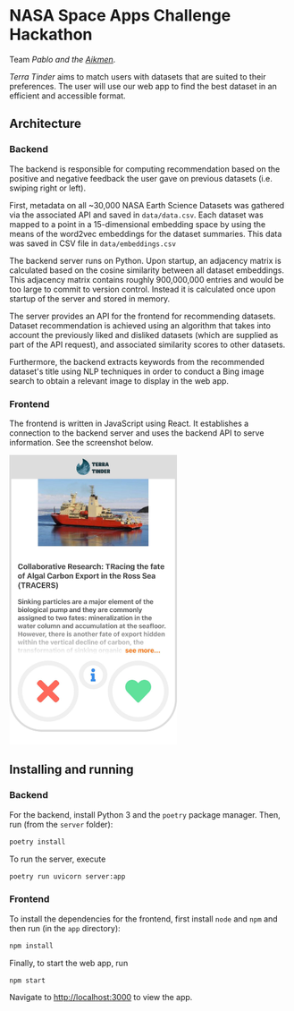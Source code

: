 # NASA Space Apps Challenge Hackathon

Team _Pablo and the [Aikmen](https://www.cellarbar.co.uk/)_.

_Terra Tinder_ aims to match users with datasets that are suited to their preferences. The user will use our web app to find the best dataset in an efficient and accessible format.

## Architecture

### Backend

The backend is responsible for computing recommendation based on the positive and negative feedback the user gave on previous datasets (i.e. swiping right or left).

First, metadata on all ~30,000 NASA Earth Science Datasets was gathered via the associated API and saved in `data/data.csv`.
Each dataset was mapped to a point in a 15-dimensional embedding space by using the means of the word2vec embeddings for the dataset summaries.
This data was saved in CSV file in `data/embeddings.csv`

The backend server runs on Python.
Upon startup, an adjacency matrix is calculated based on the cosine similarity between all dataset embeddings.
This adjacency matrix contains roughly 900,000,000 entries and would be too large to commit to version control.
Instead it is calculated once upon startup of the server and stored in memory.

The server provides an API for the frontend for recommending datasets.
Dataset recommendation is achieved using an algorithm that takes into account the previously liked and disliked datasets (which are supplied as part of the API request), and associated similarity scores to other datasets.

Furthermore, the backend extracts keywords from the recommended dataset's title using NLP techniques in order to conduct a Bing image search to obtain a relevant image to display in the web app.

### Frontend

The frontend is written in JavaScript using React.
It establishes a connection to the backend server and uses the backend API to serve information.
See the screenshot below.

<img src="images/screenshot.png" data-canonical-src="images/screenshot.png" width="300" />

## Installing and running

### Backend

For the backend, install Python 3 and the `poetry` package manager.
Then, run (from the `server` folder):

```bash
poetry install
```

To run the server, execute

```bash
poetry run uvicorn server:app
```

### Frontend

To install the dependencies for the frontend, first install `node` and `npm` and then run (in the `app` directory):

```bash
npm install
```

Finally, to start the web app, run

```bash
npm start
```

Navigate to [http://localhost:3000](http://localhost:3000) to view the app.
